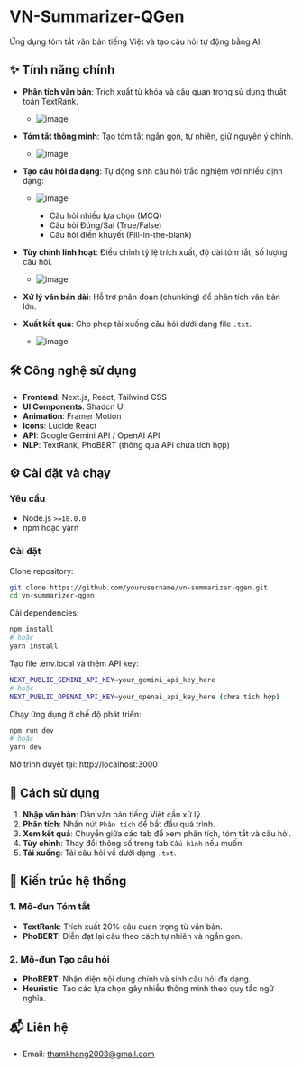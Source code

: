 # VN-Summarizer-QGen

Ứng dụng tóm tắt văn bản tiếng Việt và tạo câu hỏi tự động bằng AI.


## ✨ Tính năng chính

- **Phân tích văn bản**: Trích xuất từ khóa và câu quan trọng sử dụng thuật toán TextRank.
    - ![image](https://github.com/user-attachments/assets/16434491-6b51-400b-b2c9-717cc92e2636)
- **Tóm tắt thông minh**: Tạo tóm tắt ngắn gọn, tự nhiên, giữ nguyên ý chính.
    - ![image](https://github.com/user-attachments/assets/ae54f54b-9cef-4121-a45d-45214f568c61)

- **Tạo câu hỏi đa dạng**: Tự động sinh câu hỏi trắc nghiệm với nhiều định dạng:
  - ![image](https://github.com/user-attachments/assets/084ce9eb-eae0-41d2-831c-1ea7e0a314bc)

    - Câu hỏi nhiều lựa chọn (MCQ)
    - Câu hỏi Đúng/Sai (True/False)
    - Câu hỏi điền khuyết (Fill-in-the-blank)
- **Tùy chỉnh linh hoạt**: Điều chỉnh tỷ lệ trích xuất, độ dài tóm tắt, số lượng câu hỏi.
  - ![image](https://github.com/user-attachments/assets/6fa69a69-f5f8-4b1c-b2b9-6ef79083c968)

- **Xử lý văn bản dài**: Hỗ trợ phân đoạn (chunking) để phân tích văn bản lớn.
- **Xuất kết quả**: Cho phép tải xuống câu hỏi dưới dạng file `.txt`.
  - ![image](https://github.com/user-attachments/assets/0ae871b3-e4ee-402f-ba95-0b0c9f7f9270)


## 🛠️ Công nghệ sử dụng

- **Frontend**: Next.js, React, Tailwind CSS
- **UI Components**: Shadcn UI
- **Animation**: Framer Motion
- **Icons**: Lucide React
- **API**: Google Gemini API / OpenAI API
- **NLP**: TextRank, PhoBERT (thông qua API chưa tích hợp)

## ⚙️ Cài đặt và chạy

### Yêu cầu

- Node.js `>=18.0.0`
- npm hoặc yarn

### Cài đặt

Clone repository:

```bash
git clone https://github.com/yourusername/vn-summarizer-qgen.git
cd vn-summarizer-qgen
```

Cài dependencies:

```bash
npm install
# hoặc
yarn install
```
Tạo file .env.local và thêm API key:

```bash
NEXT_PUBLIC_GEMINI_API_KEY=your_gemini_api_key_here
# hoặc
NEXT_PUBLIC_OPENAI_API_KEY=your_openai_api_key_here (chưa tích hợp)
```
Chạy ứng dụng ở chế độ phát triển:

```bash
npm run dev
# hoặc
yarn dev
```
Mở trình duyệt tại: http://localhost:3000

## 🧪 Cách sử dụng

1. **Nhập văn bản**: Dán văn bản tiếng Việt cần xử lý.
2. **Phân tích**: Nhấn nút `Phân tích` để bắt đầu quá trình.
3. **Xem kết quả**: Chuyển giữa các tab để xem phân tích, tóm tắt và câu hỏi.
4. **Tùy chỉnh**: Thay đổi thông số trong tab `Cấu hình` nếu muốn.
5. **Tải xuống**: Tải câu hỏi về dưới dạng `.txt`.

## 🧱 Kiến trúc hệ thống

### 1. Mô-đun Tóm tắt
- **TextRank**: Trích xuất 20% câu quan trọng từ văn bản.
- **PhoBERT**: Diễn đạt lại câu theo cách tự nhiên và ngắn gọn.

### 2. Mô-đun Tạo câu hỏi
- **PhoBERT**: Nhận diện nội dung chính và sinh câu hỏi đa dạng.
- **Heuristic**: Tạo các lựa chọn gây nhiễu thông minh theo quy tắc ngữ nghĩa.


## 📬 Liên hệ
- Email: thamkhang2003@gmail.com


